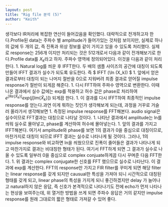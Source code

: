 ```yaml
---
layout: post
title: "Rig file 분석 (5)"
author: "Keith"
---
```


생각보다 IR처리에 복잡한 연산이 들어갔음을 확인했다. 대략적으로 전개하고자 한다.Profile된 data는 주파수 별 amplitude가 들어가있는 것처럼 보이지만, 실제로 하나의 값에 두 개의 값, 즉 진폭과 위상 정보를 같이 가지고 있을 수 있도록 처리했다. 실제로 response는 256개 이지만 처리되는 것은 512개로서 다음과 같이 전개해보기로 한다.Profile data를 $X_k$라고 하자. 주파수 영역에 정의되어있다. 이것을 다음과 같이 처리한다. 1. Natural log를 씌운 후 IFFT한다. 두 배의 샘플 사이즈의 공간에 대칭이 되도록 만들어 IFFT 결과가 실수가 되도록 유도한다. 즉 $ IFFT (\ln (X_k)) $ 1. 앞에서 얻은 결과로부터 대칭이 되는 나머지 절반을 0으로 지워버려 최종 결과로 얻어질 impulse response가 절반이 되게끔 해준다. 1. 다시 FFT하여 주파수 영역으로 변환한다. 이때 나온 결과에서 실수 값에는 exp를 적용하고 허수 값은 phase로 처리하여 $e^{[Re\{\hat{X}_k\}]} exp (j {[Im\{\hat{X}_k\}]})$ 되게끔 한다.  1. 이 결과를 다시 IFFT하여 최종적인 impulse response를 얻는다.과연 이게 뭐하는 짓인가 생각해보게 되는데, 과정을 거꾸로 거슬러 올라가서 생각해보면 1. 측정된 impulse response를 FFT해본다. audio signal은 실수이므로 FFT결과는 대칭으로 나타날 것이다.  1. 나타난 결과에서 amplitude는 ln를 씌워 실수로 몰아넣고, phase를 계산하여 허수에 몰아넣는다. 1. 앞의 결과를 가지고 IFFT해본다. 여기서 amplitude와 phase를 보면 1의 결과가 0을 중심으로 대칭이므로, 마찬가지로 대칭이 되므로 IFFT 결과는 실수로 나타나게 될 것이다. 그러나, 1의 impulse response와 비교하면 ln을 씌웠으므로 진폭이 줄어들은 결과가 나타나게 되고 마찬가지로 결과는 비대칭한 형태가 된다. 여기서 FFT하게 되면 그 결과가 실수로 나올 수 있도록 일부러 0을 중심으로 complex conjuate하게끔 다시 꾸며준 다음 FFT한다. 1. 위 결과는 complex conjugate한 신호를 FFT 했으므로 실수로 나타난다. 이 결과에 exp를 계산한다.  FFT의 response만 가지고 FIR filter를 꾸미게 되면 해당 filter는 linear response를 갖게 되지만 causual한 특성을 가져야 되니 시간적으로 대칭된 형태를 갖게 되고, linear phase의 특성을 가지게 되니 좋긴하겠지만 delay 가 늘어나고 natural하지 않은 응답, 즉 신호가 본격적으로 나타나기도 전에 echo가 먼저 나타나는 현상을 보여주는데, 위 열거한 방법을 쓰게 되면 주파수 응답은 거의 같지만 impulse response를 원래 그대로의 짧은 형태로 가져갈 수 있어 좋다. 

